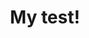 ---
layout: post
title: "My test!"
description: "The first test page"
categories: [demo]
tags: [java, linux]
redirect_from:
  - /2017/08/22/
---